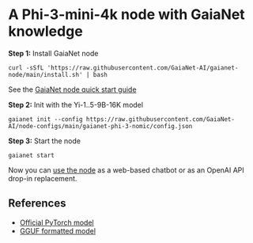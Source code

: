 # A Phi-3-mini-4k node with GaiaNet knowledge

**Step 1:** Install GaiaNet node

```
curl -sSfL 'https://raw.githubusercontent.com/GaiaNet-AI/gaianet-node/main/install.sh' | bash
```

See the [GaiaNet node quick start guide](https://docs.gaianet.ai/node-guide/quick-start)

**Step 2:** Init with the Yi-1..5-9B-16K model

```
gaianet init --config https://raw.githubusercontent.com/GaiaNet-AI/node-configs/main/gaianet-phi-3-nomic/config.json
```

**Step 3:** Start the node

```
gaianet start
```

Now you can [use the node](https://docs.gaianet.ai/user-guide/mynode) as a web-based chatbot or as an OpenAI API drop-in replacement.

## References

* [Official PyTorch model](https://huggingface.co/microsoft/Phi-3-mini-4k-instruct)
* [GGUF formatted model](https://huggingface.co/gaianet/Phi-3-mini-4k-instruct-GGUF)
